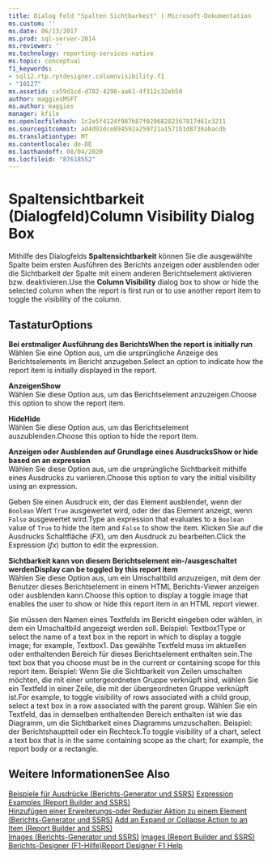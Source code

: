 ```yaml
---
title: Dialog Feld "Spalten Sichtbarkeit" | Microsoft-Dokumentation
ms.custom: ''
ms.date: 06/13/2017
ms.prod: sql-server-2014
ms.reviewer: ''
ms.technology: reporting-services-native
ms.topic: conceptual
f1_keywords:
- sql12.rtp.rptdesigner.columnvisibility.f1
- "10127"
ms.assetid: ca59d1cd-d782-4298-aa61-4f312c32eb50
author: maggiesMSFT
ms.author: maggies
manager: kfile
ms.openlocfilehash: 1c2e5f4124f987b87f02968282367817d61c3211
ms.sourcegitcommit: ad4d92dce894592a259721a1571b1d8736abacdb
ms.translationtype: MT
ms.contentlocale: de-DE
ms.lasthandoff: 08/04/2020
ms.locfileid: "87618552"
---
```

# <a name="column-visibility-dialog-box"></a><span data-ttu-id="c5652-102">Spaltensichtbarkeit (Dialogfeld)</span><span class="sxs-lookup"><span data-stu-id="c5652-102">Column Visibility Dialog Box</span></span>
  <span data-ttu-id="c5652-103">Mithilfe des Dialogfelds **Spaltensichtbarkeit** können Sie die ausgewählte Spalte beim ersten Ausführen des Berichts anzeigen oder ausblenden oder die Sichtbarkeit der Spalte mit einem anderen Berichtselement aktivieren bzw. deaktivieren.</span><span class="sxs-lookup"><span data-stu-id="c5652-103">Use the **Column Visibility** dialog box to show or hide the selected column when the report is first run or to use another report item to toggle the visibility of the column.</span></span>  
  
## <a name="options"></a><span data-ttu-id="c5652-104">Tastatur</span><span class="sxs-lookup"><span data-stu-id="c5652-104">Options</span></span>  
 <span data-ttu-id="c5652-105">**Bei erstmaliger Ausführung des Berichts**</span><span class="sxs-lookup"><span data-stu-id="c5652-105">**When the report is initially run**</span></span>  
 <span data-ttu-id="c5652-106">Wählen Sie eine Option aus, um die ursprüngliche Anzeige des Berichtselements im Bericht anzugeben.</span><span class="sxs-lookup"><span data-stu-id="c5652-106">Select an option to indicate how the report item is initially displayed in the report.</span></span>  
  
 <span data-ttu-id="c5652-107">**Anzeigen**</span><span class="sxs-lookup"><span data-stu-id="c5652-107">**Show**</span></span>  
 <span data-ttu-id="c5652-108">Wählen Sie diese Option aus, um das Berichtselement anzuzeigen.</span><span class="sxs-lookup"><span data-stu-id="c5652-108">Choose this option to show the report item.</span></span>  
  
 <span data-ttu-id="c5652-109">**Hide**</span><span class="sxs-lookup"><span data-stu-id="c5652-109">**Hide**</span></span>  
 <span data-ttu-id="c5652-110">Wählen Sie diese Option aus, um das Berichtselement auszublenden.</span><span class="sxs-lookup"><span data-stu-id="c5652-110">Choose this option to hide the report item.</span></span>  
  
 <span data-ttu-id="c5652-111">**Anzeigen oder Ausblenden auf Grundlage eines Ausdrucks**</span><span class="sxs-lookup"><span data-stu-id="c5652-111">**Show or hide based on an expression**</span></span>  
 <span data-ttu-id="c5652-112">Wählen Sie diese Option aus, um die ursprüngliche Sichtbarkeit mithilfe eines Ausdrucks zu variieren.</span><span class="sxs-lookup"><span data-stu-id="c5652-112">Choose this option to vary the initial visibility using an expression.</span></span>  
  
 <span data-ttu-id="c5652-113">Geben Sie einen Ausdruck ein, der das Element ausblendet, wenn der `Boolean` Wert `True` ausgewertet wird, oder der das Element anzeigt, wenn `False` ausgewertet wird.</span><span class="sxs-lookup"><span data-stu-id="c5652-113">Type an expression that evaluates to a `Boolean` value of `True` to hide the item and `False` to show the item.</span></span> <span data-ttu-id="c5652-114">Klicken Sie auf die Ausdrucks Schaltfläche (*FX*), um den Ausdruck zu bearbeiten.</span><span class="sxs-lookup"><span data-stu-id="c5652-114">Click the Expression (*fx*) button to edit the expression.</span></span>  
  
 <span data-ttu-id="c5652-115">**Sichtbarkeit kann von diesem Berichtselement ein-/ausgeschaltet werden**</span><span class="sxs-lookup"><span data-stu-id="c5652-115">**Display can be toggled by this report item**</span></span>  
 <span data-ttu-id="c5652-116">Wählen Sie diese Option aus, um ein Umschaltbild anzuzeigen, mit dem der Benutzer dieses Berichtselement in einem HTML Berichts-Viewer anzeigen oder ausblenden kann.</span><span class="sxs-lookup"><span data-stu-id="c5652-116">Choose this option to display a toggle image that enables the user to show or hide this report item in an HTML report viewer.</span></span>  
  
 <span data-ttu-id="c5652-117">Sie müssen den Namen eines Textfelds im Bericht eingeben oder wählen, in dem ein Umschaltbild angezeigt werden soll. Beispiel: Textbox1</span><span class="sxs-lookup"><span data-stu-id="c5652-117">Type or select the name of a text box in the report in which to display a toggle image; for example, Textbox1.</span></span> <span data-ttu-id="c5652-118">Das gewählte Textfeld muss im aktuellen oder enthaltenden Bereich für dieses Berichtselement enthalten sein.</span><span class="sxs-lookup"><span data-stu-id="c5652-118">The text box that you choose must be in the current or containing scope for this report item.</span></span> <span data-ttu-id="c5652-119">Beispiel: Wenn Sie die Sichtbarkeit von Zeilen umschalten möchten, die mit einer untergeordneten Gruppe verknüpft sind, wählen Sie ein Textfeld in einer Zeile, die mit der übergeordneten Gruppe verknüpft ist.</span><span class="sxs-lookup"><span data-stu-id="c5652-119">For example, to toggle visibility of rows associated with a child group, select a text box in a row associated with the parent group.</span></span> <span data-ttu-id="c5652-120">Wählen Sie ein Textfeld, das in demselben enthaltenden Bereich enthalten ist wie das Diagramm, um die Sichtbarkeit eines Diagramms umzuschalten. Beispiel: der Berichtshauptteil oder ein Rechteck.</span><span class="sxs-lookup"><span data-stu-id="c5652-120">To toggle visibility of a chart, select a text box that is in the same containing scope as the chart; for example, the report body or a rectangle.</span></span>  
  
## <a name="see-also"></a><span data-ttu-id="c5652-121">Weitere Informationen</span><span class="sxs-lookup"><span data-stu-id="c5652-121">See Also</span></span>  
 <span data-ttu-id="c5652-122">[Beispiele für Ausdrücke &#40;Berichts-Generator und SSRS&#41;](report-design/expression-examples-report-builder-and-ssrs.md) </span><span class="sxs-lookup"><span data-stu-id="c5652-122">[Expression Examples &#40;Report Builder and SSRS&#41;](report-design/expression-examples-report-builder-and-ssrs.md) </span></span>  
 <span data-ttu-id="c5652-123">[Hinzufügen einer Erweiterungs-oder Reduzier Aktion zu einem Element &#40;Berichts-Generator und SSRS&#41;](report-design/add-an-expand-or-collapse-action-to-an-item-report-builder-and-ssrs.md) </span><span class="sxs-lookup"><span data-stu-id="c5652-123">[Add an Expand or Collapse Action to an Item &#40;Report Builder and SSRS&#41;](report-design/add-an-expand-or-collapse-action-to-an-item-report-builder-and-ssrs.md) </span></span>  
 <span data-ttu-id="c5652-124">[Images &#40;Berichts-Generator und SSRS&#41;](report-design/images-report-builder-and-ssrs.md) </span><span class="sxs-lookup"><span data-stu-id="c5652-124">[Images &#40;Report Builder and SSRS&#41;](report-design/images-report-builder-and-ssrs.md) </span></span>  
 [<span data-ttu-id="c5652-125">Berichts-Designer (F1-Hilfe)</span><span class="sxs-lookup"><span data-stu-id="c5652-125">Report Designer F1 Help</span></span>](tools/report-designer-f1-help.md)  
  
  

